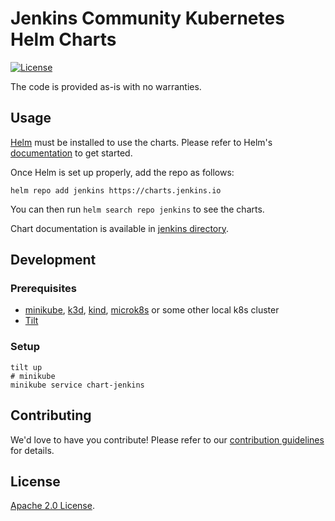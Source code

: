 # Jenkins Community Kubernetes Helm Charts

[![License](https://img.shields.io/badge/License-Apache%202.0-blue.svg)](https://opensource.org/licenses/Apache-2.0)

The code is provided as-is with no warranties.

## Usage

[Helm](https://helm.sh) must be installed to use the charts.
Please refer to Helm's [documentation](https://helm.sh/docs/) to get started.

Once Helm is set up properly, add the repo as follows:

```console
helm repo add jenkins https://charts.jenkins.io
```

You can then run `helm search repo jenkins` to see the charts.

<!-- Keep full URL links to repo files because this README syncs from main to gh-pages.  -->
Chart documentation is available in [jenkins directory](https://github.com/jenkinsci/helm-charts/blob/main/charts/jenkins/README.md).

## Development

### Prerequisites

- [minikube](https://minikube.sigs.k8s.io/docs/start/), [k3d](https://k3d.io/), [kind](https://kind.sigs.k8s.io/), [microk8s](https://microk8s.io/) or some other local k8s cluster
- [Tilt](https://tilt.dev/)

### Setup

```console
tilt up
# minikube
minikube service chart-jenkins
```

## Contributing

<!-- Keep full URL links to repo files because this README syncs from main to gh-pages.  -->
We'd love to have you contribute! Please refer to our [contribution guidelines](https://github.com/jenkinsci/helm-charts/blob/main/CONTRIBUTING.md) for details.

## License

<!-- Keep full URL links to repo files because this README syncs from main to gh-pages.  -->
[Apache 2.0 License](https://github.com/jenkinsci/helm-charts/blob/main/LICENSE).
